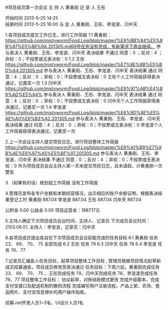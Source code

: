 #项目成员第一次会议
主 持 人    黄勇刚
记 录 人    王彤
    
开始时间    2013-5-25 14:25    
结束时间    2013-5-25  16:00
与 会 人    黄勇刚、王彤、李宠波、闫中天

1.各项目成员提交工作日志，进行工作简报
1.1 黄勇刚：
https://github.com/mistyworm/Food.Log/blob/master/%E9%BB%84%E5%8B%87%E5%88%9A.201305.md69号任务没有完成，有新需求下周会继续。
参与表决人    黄勇刚、王彤、李宠波、闫中天
表决结果    不通过     同意：0 ；反对：4 ；弃权：0；不投票或无表决权：0
1.2 王彤
https://github.com/mistyworm/Food.Log/blob/master/%E7%8E%8B%E5%BD%A4.201305.md
参与表决人    黄勇刚、王彤、李宠波、闫中天
表决结果    通过     同意：4 ；反对：0 ；弃权：0；不投票或无表决权：0
王彤个人工作简报获得表决通过，记嘉奖一次
1.3 闫中天
https://github.com/mistyworm/Food.Log/blob/master/%E9%97%AB%E4%B8%AD%E5%A4%
参与表决人    黄勇刚、王彤、李宠波、闫中天
表决结果    通过     同意：4 ；反对：0 ；弃权：0；不投票或无表决权：0
闫中天个人工作简报获得表决通过，记嘉奖一次
1.4 李宠波
https://github.com/mistyworm/Food.Log/blob/master/%E6%9D%8E%E5%AE%A0%E6%B3%A2.201305.md
参与表决人    黄勇刚、王彤、李宠波、闫中天
表决结果    通过     同意：4 ；反对：0 ；弃权：0；不投票或无表决权：0
李宠波个人工作简报获得表决通过，记嘉奖一次

2.上一次会议主持人提交项目日志，进行项目整体工作简报
https://github.com/mistyworm/Food.Log/blob/master/%E9%A1%B9%E7%9B%AE%E6%97%A5%E5%BF%97.201305.md
参与表决人    黄勇刚、王彤、李宠波、闫中天
表决结果    不通过     同意：0 ；反对：4 ；弃权：0；不投票或无表决权：0
作为项目成员会议主持人某一天未提交项目日志，且未请假，计黄勇刚一次警告

3.（如果有的话）规划组工作简报
没有工作简报

4.管理员宣布各专户余额和本期经营情况，出示相应的账户余额证明，根据表决结果登记工时
黄勇刚  887.04
李宠波  887.04
王彤  887.04
闫中天  887.04

公积金  0.00
公益金  0.00
项目运营金：1887.17元

5.主持人确定下次项目成员会议时间，主持人、记录员
下次成员会议时间：2103.06.01, 主持人：李宠波，记录员：闫中天

6.各项目成员提出各自在下次项目成员会议前能完成的任务目标
6.1 黄勇刚
任务 23、 69、 70、 75 全部完成
6.2 王彤
任务 79
6.3 闫中天
任务 78
6.4 李宠波
任务 76、77

7.记录员汇编各人任务目标，起草项目整体工作目标 , 管理员根据项目情况起草新成员招募通告，项目成员修改至表决通过
 任务目标：下周六前，黄勇刚完成任务23、 69、 70、 75 ，王彤完成任务 79，闫中天完成任务 78，李宠波完成任务76、77
项目整体工作目标：
协议起草，对账结账模式更改
完成升级脚本，完成支付宝接口及配送机制的散购流程
完成编写用户注册流程，产品上架，农场、食品照片、支付宝信息增补的用户操作指南。

招募.net开发人员1~3名、UI设计人员1名